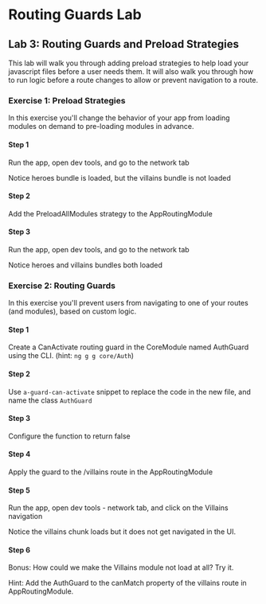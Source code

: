 # Routing Guards Lab

## Lab 3: Routing Guards and Preload Strategies

This lab will walk you through adding preload strategies to help load your javascript files before a user needs them. It will also walk you through how to run logic before a route changes to allow or prevent navigation to a route.

### Exercise 1: Preload Strategies

In this exercise you'll change the behavior of your app from loading modules on demand to pre-loading modules in advance.

#### Step 1

Run the app, open dev tools, and go to the network tab

Notice heroes bundle is loaded, but the villains bundle is not loaded

#### Step 2

Add the PreloadAllModules strategy to the AppRoutingModule

#### Step 3

Run the app, open dev tools, and go to the network tab

Notice heroes and villains bundles both loaded

### Exercise 2: Routing Guards

In this exercise you'll prevent users from navigating to one of your routes (and modules), based on custom logic.

#### Step 1

Create a CanActivate routing guard in the CoreModule named AuthGuard using the CLI. (hint: `ng g g core/Auth`)

#### Step 2

Use `a-guard-can-activate` snippet to replace the code in the new file, and name the class `AuthGuard`

#### Step 3

Configure the function to return false

#### Step 4

Apply the guard to the /villains route in the AppRoutingModule

#### Step 5

Run the app, open dev tools - network tab, and click on the Villains navigation

Notice the villains chunk loads but it does not get navigated in the UI.

#### Step 6

Bonus: How could we make the Villains module not load at all? Try it.

Hint: Add the AuthGuard to the canMatch property of the villains route in AppRoutingModule.

